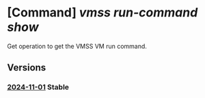 # [Command] _vmss run-command show_

Get operation to get the VMSS VM run command.

## Versions

### [2024-11-01](/Resources/mgmt-plane/L3N1YnNjcmlwdGlvbnMve30vcmVzb3VyY2Vncm91cHMve30vcHJvdmlkZXJzL21pY3Jvc29mdC5jb21wdXRlL3ZpcnR1YWxtYWNoaW5lc2NhbGVzZXRzL3t9L3ZpcnR1YWxtYWNoaW5lcy97fS9ydW5jb21tYW5kcy97fQ==/2024-11-01.xml) **Stable**

<!-- mgmt-plane /subscriptions/{}/resourcegroups/{}/providers/microsoft.compute/virtualmachinescalesets/{}/virtualmachines/{}/runcommands/{} 2024-11-01 -->

